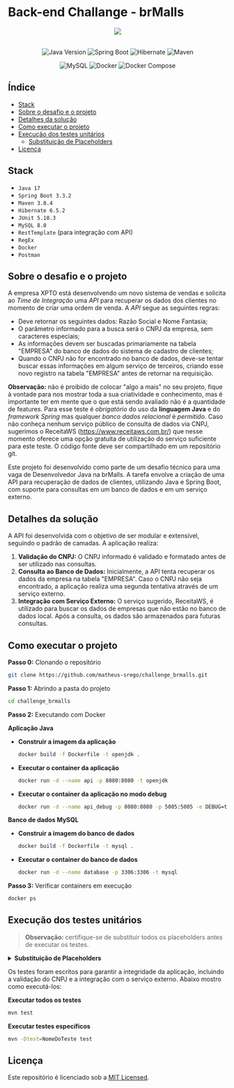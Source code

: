 # Back-end Challange - brMalls

<div align="center">
  <img src="https://investidorsardinha.r7.com/wp-content/uploads/2020/04/brmalls.png"/>
</div>

</br>

<div align="center">

![Java Version](https://img.shields.io/badge/Java-v17-important)
![Spring Boot](https://img.shields.io/badge/spring_boot-%236DB33F)
![Hibernate](https://img.shields.io/badge/hibernate-%2359666C)
![Maven](https://img.shields.io/badge/maven-%23C71A36)

</div>

<div align="center">

![MySQL](https://img.shields.io/badge/mysql-%234479A1)
![Docker](https://img.shields.io/badge/docker-%232496ED)
![Docker Compose](https://img.shields.io/badge/docker--compose-%230055A4)

</div>

## Índice

  - [Stack](#stack)
  - [Sobre o desafio e o projeto](#sobre-o-desafio-e-o-projeto)
  - [Detalhes da solução](#detalhes-da-solução)
  - [Como executar o projeto](#como-executar-o-projeto)
  - [Execução dos testes unitários](#execução-dos-testes-unitários)
    - [Substituição de Placeholders](#substituição-de-placeholders)
  - [Licença](#licença)

## Stack

  - `Java 17`
  - `Spring Boot 3.3.2`
  - `Maven 3.8.4`
  - `Hibernate 6.5.2`
  - `JUnit 5.10.3`
  - `MySQL 8.0`
  - `RestTemplate` (para integração com API)
  - `RegEx`
  - `Docker`
  - `Postman`

## Sobre o desafio e o projeto

A empresa XPTO está desenvolvendo um novo sistema de vendas e solicita ao *Time de Integração* uma *API* para recuperar os dados dos clientes no momento de criar uma ordem de venda. A *API* segue as seguintes regras:

- Deve retornar os seguintes dados: Razão Social e Nome Fantasia;
- O parâmetro informado para a busca será o CNPJ da empresa, sem caracteres especiais;
- As informações devem ser buscadas primariamente na tabela "EMPRESA" do banco de dados do sistema de cadastro de clientes;
- Quando o CNPJ não for encontrado no banco de dados, deve-se tentar buscar essas informações em algum serviço de terceiros, criando esse novo registro na tabela "EMPRESA" antes de retornar na requisição.

**Observação:** não é proibido de colocar "algo a mais" no seu projeto, fique à vontade para nos mostrar toda a sua criatividade e conhecimento, mas é importante ter em mente que o que está sendo avaliado não é a quantidade de features. Para esse teste é *obrigatório* do uso da **linguagem Java** e do *framework Spring* mas qualquer *banco dados relacional* é *permitido*. Caso não conheça nenhum serviço público de consulta de dados via CNPJ, sugerimos o ReceitaWS (https://www.receitaws.com.br/) que nesse momento oferece uma opção gratuita de utilização do serviço suficiente para este teste. O código fonte deve ser compartilhado em um repositório git.

Este projeto foi desenvolvido como parte de um desafio técnico para uma vaga de Desenvolvedor Java na brMalls. A tarefa envolve a criação de uma API para recuperação de dados de clientes, utilizando Java e Spring Boot, com suporte para consultas em um banco de dados e em um serviço externo.

## Detalhes da solução

A API foi desenvolvida com o objetivo de ser modular e extensível, seguindo o padrão de camadas. A aplicação realiza:

1. **Validação do CNPJ:** O CNPJ informado é validado e formatado antes de ser utilizado nas consultas.
2. **Consulta ao Banco de Dados:** Inicialmente, a API tenta recuperar os dados da empresa na tabela "EMPRESA". Caso o CNPJ não seja encontrado, a aplicação realiza uma segunda tentativa através de um serviço externo.
3. **Integração com Serviço Externo:** O serviço sugerido, ReceitaWS, é utilizado para buscar os dados de empresas que não estão no banco de dados local. Após a consulta, os dados são armazenados para futuras consultas.

## Como executar o projeto

**Passo 0:** Clonando o repositório
```bash
git clone https://github.com/matheus-srego/challenge_brmalls.git
```

**Passo 1:** Abrindo a pasta do projeto
```bash
cd challenge_brmalls
```

**Passo 2:** Executando com Docker

**Aplicação Java**
   - **Construir a imagem da aplicação**
     ```bash
     docker build -f Dockerfile -t openjdk .
     ```
   - **Executar o container da aplicação**
     ```bash
     docker run -d --name api -p 8080:8080 -t openjdk
     ```
   - **Executar o container da aplicação no modo debug**
     ```bash
     docker run -d --name api_debug -p 8080:8080 -p 5005:5005 -e DEBUG=true openjdk
     ```
  
   **Banco de dados MySQL**
   - **Construir a imagem do banco de dados**
     ```bash
     docker build -f Dockerfile -t mysql .
     ```
   - **Executar o container do banco de dados**
     ```bash
     docker run -d --name database -p 3306:3306 -t mysql
     ```
    
**Passo 3:** Verificar containers em execução
```bash
docker ps
```

## Execução dos testes unitários

> **Observação:** certifique-se de substituir todos os placeholders antes de executar os testes.
<details>
  <summary><strong id="substituição-de-placeholders">Substituição de Placeholders</strong></summary>
  <p>Para que se realizem os testes, é necessário substituir os placeholders que estão nos testes. Abaixo se encontra cada arquivo com seus placeholders.</p>

  <h3>CompanyControllerTest</h3>
  <ul style="list-style-type: none;">
    <li><strong>CNPJ_PLACEHOLDER</strong>: Substitua por um CNPJ válido.</li>
    <li><strong>SOCIAL_NAME_PLACEHOLDER</strong>: Substitua pelo nome social da empresa correspondente ao CNPJ.</li>
    <li><strong>INVALID_CNPJ_PLACEHOLDER</strong>: Substitua por um CNPJ inválido.</li>
  </ul>

  <h3>CompanyServiceImplTest</h3>
  <ul style="list-style-type: none;">
    <li><strong>CNPJ_PLACEHOLDER</strong>: Substitua por um CNPJ válido.</li>
    <li><strong>SOCIAL_NAME_PLACEHOLDER</strong>: Substitua pelo nome social da empresa correspondente ao CNPJ.</li>
    <li><strong>FANTASY_NAME_PLACEHOLDER</strong>: Substitua pelo nome fantasia da empresa correspondente ao CNPJ.</li>
  </ul>

  <h3>CompanyDAOTest</h3>
  <ul style="list-style-type: none;">
    <li><strong>PLACEHOLDER_DB_USERNAME</strong>: Substitua pelo nome de usuário do banco de dados (por exemplo, "root").</li>
    <li><strong>PLACEHOLDER_DB_PASSWORD</strong>: Substitua pela senha do banco de dados.</li>
    <li><strong>CNPJ_PLACEHOLDER</strong>: Substitua por um CNPJ válido.</li>
    <li><strong>INVALID_CNPJ_PLACEHOLDER</strong>: Substitua por um CNPJ inválido.</li>
  </ul>

  <h3>GlobalExceptionHandlerTest</h3>
  <ul style="list-style-type: none;">
    <li><strong>CNPJ_PLACEHOLDER</strong>: Substitua por um CNPJ válido.</li>
  </ul>

  <h3>CNPJUtilsTest</h3>
  <ul style="list-style-type: none;">
    <li><strong>CNPJ_PLACEHOLDER</strong>: Substitua por um CNPJ válido.</li>
  </ul>

  <h3>FormatUtilsTest</h3>
  <ul style="list-style-type: none;">
    <li><strong>CNPJ_VARIABLE</strong>: Substitua por um CNPJ válido.</li>
  </ul>
</details>

Os testes foram escritos para garantir a integridade da aplicação, incluindo a validação do CNPJ e a integração com o serviço externo. Abaixo mostro como executá-los:

**Executar todos os testes**
```bash
mvn test
```

**Executar testes específicos**
```bash
mvn -Dtest=NomeDoTeste test
```

## Licença
Este repositório é licenciado sob a [MIT Licensed](https://github.com/matheus-srego/challenge_brmalls/blob/main/LICENSE).
